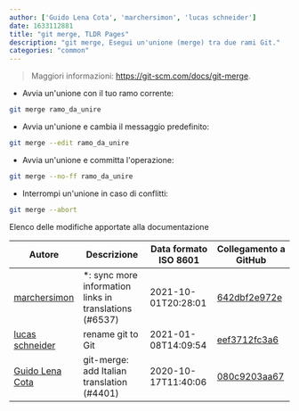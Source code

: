 ```yaml
---
author: ['Guido Lena Cota', 'marchersimon', 'lucas schneider']
date: 1633112881
title: "git merge, TLDR Pages"
description: "git merge, Esegui un'unione (merge) tra due rami Git."
categories: "common"
---
```

> Maggiori informazioni: <https://git-scm.com/docs/git-merge>.

- Avvia un'unione con il tuo ramo corrente:

```bash
git merge ramo_da_unire
```

- Avvia un'unione e cambia il messaggio predefinito:

```bash
git merge --edit ramo_da_unire
```

- Avvia un'unione e committa l'operazione:

```bash
git merge --no-ff ramo_da_unire
```

- Interrompi un'unione in caso di conflitti:

```bash
git merge --abort
```
Elenco delle modifiche apportate alla documentazione


Autore | Descrizione | Data formato ISO 8601 | Collegamento a GitHub
------|-----|-----|-----
[marchersimon](mailto:50295997+marchersimon@users.noreply.github.com) | *: sync more information links in translations (#6537) | 2021-10-01T20:28:01 | [642dbf2e972e](https://github.com/tldr-pages/tldr/commit/642dbf2e972e388fab8c84ba3b4685fb862b6454)
[lucas schneider](mailto:casdpa@gmail.com) | rename git to Git | 2021-01-08T14:09:54 | [eef3712fc3a6](https://github.com/tldr-pages/tldr/commit/eef3712fc3a6a3774384b2e4ed934583c8349d75)
[Guido Lena Cota](mailto:guido.lenacota@gmail.com) | git-merge: add Italian translation (#4401) | 2020-10-17T11:40:06 | [080c9203aa67](https://github.com/tldr-pages/tldr/commit/080c9203aa67afa0ba92ec5e675e4eb8fd9306d3)

